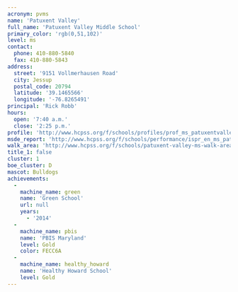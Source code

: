 ```yaml
---
acronym: pvms
name: 'Patuxent Valley'
full_name: 'Patuxent Valley Middle School'
primary_color: 'rgb(0,51,102)'
level: ms
contact:
  phone: 410-880-5840
  fax: 410-880-5843
address:
  street: '9151 Vollmerhausen Road'
  city: Jessup
  postal_code: 20794
  latitude: '39.1465566'
  longitude: '-76.8265491'
principal: 'Rick Robb'
hours:
  open: '7:40 a.m.'
  close: '2:25 p.m.'
profile: 'http://www.hcpss.org/f/schools/profiles/prof_ms_patuxentvalley.pdf'
msde_report: 'http://www.hcpss.org/f/schools/performance/ispr_en_ms_patuxentvalley.pdf'
walk_area: 'http://www.hcpss.org/f/schools/patuxent-valley-ms-walk-area.pdf'
title_1: false
cluster: 1
boe_cluster: D
mascot: Bulldogs
achievements:
  -
    machine_name: green
    name: 'Green School'
    url: null
    years:
      - '2014'
  -
    machine_name: pbis
    name: 'PBIS Maryland'
    level: Gold
    color: FECC6A
  -
    machine_name: healthy_howard
    name: 'Healthy Howard School'
    level: Gold
---
```

